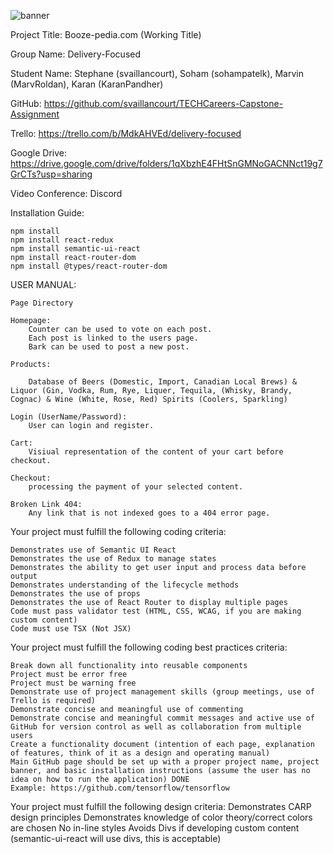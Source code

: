 ![banner](https://github.com/svaillancourt/TECHCareers-Capstone-Assignment/blob/master/Img/banner.png)

Project Title: Booze-pedia.com  (Working Title)

Group Name: Delivery-Focused

Student Name: Stephane (svaillancourt), Soham (sohampatelk), Marvin (MarvRoldan), Karan (KaranPandher)

GitHub: https://github.com/svaillancourt/TECHCareers-Capstone-Assignment 

Trello: https://trello.com/b/MdkAHVEd/delivery-focused

Google Drive: https://drive.google.com/drive/folders/1qXbzhE4FHtSnGMNoGACNNct19g7GrCTs?usp=sharing

Video Conference: Discord

Installation Guide:
    
    npm install
    npm install react-redux
    npm install semantic-ui-react
    npm install react-router-dom
    npm install @types/react-router-dom

USER MANUAL: 

    Page Directory

    Homepage:
        Counter can be used to vote on each post. 
        Each post is linked to the users page. 
        Bark can be used to post a new post.

    Products:

        Database of Beers (Domestic, Import, Canadian Local Brews) & Liquor (Gin, Vodka, Rum, Rye, Liquer, Tequila, (Whisky, Brandy, Cognac) & Wine (White, Rose, Red) Spirits (Coolers, Sparkling)

    Login (UserName/Password):
        User can login and register.

    Cart:
        Visiual representation of the content of your cart before checkout.

    Checkout:
        processing the payment of your selected content.

    Broken Link 404:
        Any link that is not indexed goes to a 404 error page.
        

Your project must fulfill the following coding criteria:

    Demonstrates use of Semantic UI React 
    Demonstrates the use of Redux to manage states
    Demonstrates the ability to get user input and process data before output
    Demonstrates understanding of the lifecycle methods
    Demonstrates the use of props
    Demonstrates the use of React Router to display multiple pages
    Code must pass validator test (HTML, CSS, WCAG, if you are making custom content)
    Code must use TSX (Not JSX)

Your project must fulfill the following coding best practices criteria:

    Break down all functionality into reusable components
    Project must be error free
    Project must be warning free
    Demonstrate use of project management skills (group meetings, use of Trello is required)
    Demonstrate concise and meaningful use of commenting
    Demonstrate concise and meaningful commit messages and active use of GitHub for version control as well as collaboration from multiple users
    Create a functionality document (intention of each page, explanation of features, think of it as a design and operating manual)
    Main GitHub page should be set up with a proper project name, project banner, and basic installation instructions (assume the user has no idea on how to run the application) DONE
    Example: https://github.com/tensorflow/tensorflow

Your project must fulfill the following design criteria:
    Demonstrates CARP design principles
    Demonstrates knowledge of color theory/correct colors are chosen
    No in-line styles
    Avoids Divs if developing custom content (semantic-ui-react will use divs, this is acceptable)
